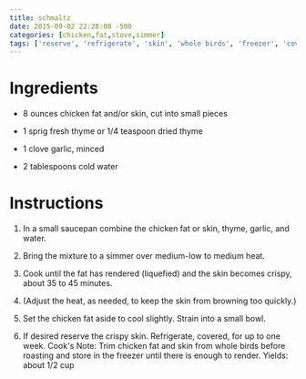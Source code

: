 ```yaml
---
title: schmaltz
date: 2015-09-02 22:28:00 -500
categories: [chicken,fat,stove,simmer]
tags: ['reserve', 'refrigerate', 'skin', 'whole birds', 'freezer', 'covered', 'dried thyme', 'heat', 'keep', 'strain', 'cool', 'roasting', 'render', 'saucepan', 'chicken fat', 'water', 'crispy', 'trim', 'browning', 'simmer', 'liquefied', 'bowl', 'smaltz', 'yields', 'fresh thyme', 'garlic']
---
```


# Ingredients

-   8 ounces chicken fat and/or skin, cut into small pieces

-   1 sprig fresh thyme or 1/4 teaspoon dried thyme

-   1 clove garlic, minced

-   2 tablespoons cold water



# Instructions 

1.  In a small saucepan combine the chicken fat or skin, thyme, garlic, and water.

2.  Bring the mixture to a simmer over medium-low to medium heat.

3.  Cook until the fat has rendered (liquefied) and the skin becomes crispy, about 35 to 45 minutes.

4.  (Adjust the heat, as needed, to keep the skin from browning too quickly.)

5.  Set the chicken fat aside to cool slightly. Strain into a small bowl.

6.  If desired reserve the crispy skin. Refrigerate, covered, for up to one week.  Cook\'s Note: Trim chicken fat and skin from whole birds before roasting and store in the freezer until there is enough to render. Yields: about 1/2 cup

